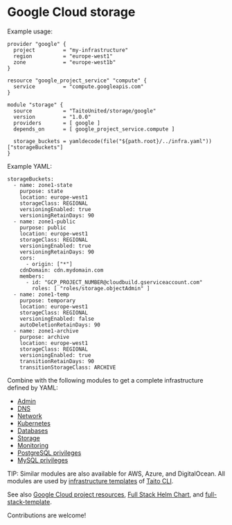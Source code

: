 # Google Cloud storage

Example usage:

```
provider "google" {
  project         = "my-infrastructure"
  region          = "europe-west1"
  zone            = "europe-west1b"
}

resource "google_project_service" "compute" {
  service         = "compute.googleapis.com"
}

module "storage" {
  source          = "TaitoUnited/storage/google"
  version         = "1.0.0"
  providers       = [ google ]
  depends_on      = [ google_project_service.compute ]

  storage_buckets = yamldecode(file("${path.root}/../infra.yaml"))["storageBuckets"]
}
```

Example YAML:

```
storageBuckets:
  - name: zone1-state
    purpose: state
    location: europe-west1
    storageClass: REGIONAL
    versioningEnabled: true
    versioningRetainDays: 90
  - name: zone1-public
    purpose: public
    location: europe-west1
    storageClass: REGIONAL
    versioningEnabled: true
    versioningRetainDays: 90
    cors:
      - origin: ["*"]
    cdnDomain: cdn.mydomain.com
    members:
      - id: "GCP_PROJECT_NUMBER@cloudbuild.gserviceaccount.com"
        roles: [ "roles/storage.objectAdmin" ]
  - name: zone1-temp
    purpose: temporary
    location: europe-west1
    storageClass: REGIONAL
    versioningEnabled: false
    autoDeletionRetainDays: 90
  - name: zone1-archive
    purpose: archive
    location: europe-west1
    storageClass: REGIONAL
    versioningEnabled: true
    transitionRetainDays: 90
    transitionStorageClass: ARCHIVE
```

Combine with the following modules to get a complete infrastructure defined by YAML:

- [Admin](https://registry.terraform.io/modules/TaitoUnited/admin/google)
- [DNS](https://registry.terraform.io/modules/TaitoUnited/dns/google)
- [Network](https://registry.terraform.io/modules/TaitoUnited/network/google)
- [Kubernetes](https://registry.terraform.io/modules/TaitoUnited/kubernetes/google)
- [Databases](https://registry.terraform.io/modules/TaitoUnited/databases/google)
- [Storage](https://registry.terraform.io/modules/TaitoUnited/storage/google)
- [Monitoring](https://registry.terraform.io/modules/TaitoUnited/monitoring/google)
- [PostgreSQL privileges](https://registry.terraform.io/modules/TaitoUnited/privileges/postgresql)
- [MySQL privileges](https://registry.terraform.io/modules/TaitoUnited/privileges/mysql)

TIP: Similar modules are also available for AWS, Azure, and DigitalOcean. All modules are used by [infrastructure templates](https://taitounited.github.io/taito-cli/templates#infrastructure-templates) of [Taito CLI](https://taitounited.github.io/taito-cli/).

See also [Google Cloud project resources](https://registry.terraform.io/modules/TaitoUnited/project-resources/google), [Full Stack Helm Chart](https://github.com/TaitoUnited/taito-charts/blob/master/full-stack), and [full-stack-template](https://github.com/TaitoUnited/full-stack-template).

Contributions are welcome!
